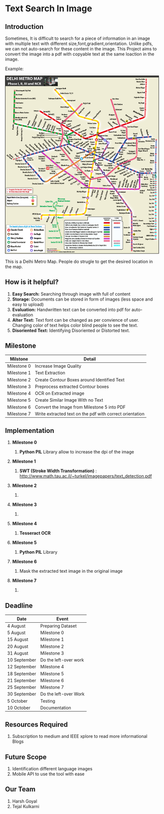 
# **Text Search In Image**
## **Introduction** 

Sometimes, It is difficult to search for a piece of information in an image with multiple text with different size,font,gradient,orientation. Unlike pdfs, we can not auto-search for these content in the image. This Project aims to convert the image into a pdf with copyable text at the same loaction in the image.  

Example:

![image ](delhi_metro_map.jpg )

This is a Delhi Metro Map. People do strugle to get the desired location in the map.


## **How is it helpful?**
1. **Easy Search:** Searching through image with full of content 
2. **Storage:** Documents can be stored in form of images (less space and easy to upload)
3. **Evaluation:** Handwritten text can be converted into pdf for auto-evaluation 
4. **Alter Text:** Text font can be changed as per convience of user. Changing color of text helps color blind people to see the text.
5. **Disoriented Text:** Identifying Disoriented or Distorted text.

## **Milestone**

| Milstone | Detail |
|--|--|
|Milestone 0| Increase Image Quality |
|Milestone 1| Text Extraction |
|Milestone 2| Create Contour Boxes around Identified Text|
|Milestone 3| Preprocess extracted Contour boxes|
|Milestone 4| OCR on Extracted image|
|Milestone 5| Create Similar Image With no Text|
|Milestone 6| Convert the Image from Milestone 5 into PDF|
|Milestone 7| Write extracted text on the pdf with correct orientation|


## **Implementation**
1. **Milestone 0**

    1. **Python PIL** Library allow to increase the dpi of the image

2. **Milestone 1**
    
    1. **SWT (Stroke Width Transformation)** : http://www.math.tau.ac.il/~turkel/imagepapers/text_detection.pdf

3. **Milestone 2**

    1. 

4. **Milestone 3**

    1. 

5. **Milestone 4**

    1. **Tesseract OCR**

6. **Milestone 5**

    1. **Python PIL** Library

7. **Milestone 6**

    1. Mask the extracted text image in the original image

8. **Milestone 7**

    1. 

## **Deadline**

| Date | Event |
|----|-----|
|4 August |Preparing Dataset|
|5 August |Milestone 0|
|15 August|Milestone 1|
|20 August|Milestone 2|
|31 August|Milestone 3|
|10 September|Do the left-over work|
|12 September|Milestone 4|
|18 September|Milestone 5|
|21 September|Milestone 6|
|25 September|Milestone 7|
|30 September|Do the left-over Work|
|5 October| Testing|
|10 October| Documentation|

## **Resources Required**

1. Subscription to medium and IEEE xplore to read more informational Blogs


## **Future Scope**
1. Identification different language images
2. Mobile API to use the tool with ease


## **Our Team**
1. Harsh Goyal
2. Tejal Kulkarni


